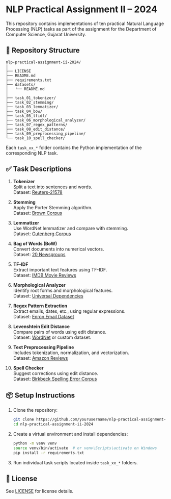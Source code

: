 # NLP Practical Assignment II – 2024

This repository contains implementations of ten practical Natural Language Processing (NLP) tasks as part of the assignment for the Department of Computer Science, Gujarat University.

## 📁 Repository Structure

```
nlp-practical-assignment-ii-2024/
│
├── LICENSE
├── README.md
├── requirements.txt
├── datasets/
│   └── README.md
│
├── task_01_tokenizer/
├── task_02_stemming/
├── task_03_lemmatizer/
├── task_04_bow/
├── task_05_tfidf/
├── task_06_morphological_analyzer/
├── task_07_regex_patterns/
├── task_08_edit_distance/
├── task_09_preprocessing_pipeline/
└── task_10_spell_checker/
```

Each `task_xx_*` folder contains the Python implementation of the corresponding NLP task.

## ✅ Task Descriptions

1. **Tokenizer**  
   Split a text into sentences and words.  
   Dataset: [Reuters-21578](https://archive.ics.uci.edu/ml/datasets/reuters-21578+text+categorization+collection)

2. **Stemming**  
   Apply the Porter Stemming algorithm.  
   Dataset: [Brown Corpus](https://www.nltk.org/nltk_data/)

3. **Lemmatizer**  
   Use WordNet lemmatizer and compare with stemming.  
   Dataset: [Gutenberg Corpus](https://www.nltk.org/nltk_data/)

4. **Bag of Words (BoW)**  
   Convert documents into numerical vectors.  
   Dataset: [20 Newsgroups](http://qwone.com/~jason/20Newsgroups/)

5. **TF-IDF**  
   Extract important text features using TF-IDF.  
   Dataset: [IMDB Movie Reviews](https://ai.stanford.edu/~amaas/data/sentiment/)

6. **Morphological Analyzer**  
   Identify root forms and morphological features.  
   Dataset: [Universal Dependencies](https://universaldependencies.org/)

7. **Regex Pattern Extraction**  
   Extract emails, dates, etc., using regular expressions.  
   Dataset: [Enron Email Dataset](https://www.cs.cmu.edu/~enron/)

8. **Levenshtein Edit Distance**  
   Compare pairs of words using edit distance.  
   Dataset: [WordNet](https://wordnet.princeton.edu/) or custom dataset.

9. **Text Preprocessing Pipeline**  
   Includes tokenization, normalization, and vectorization.  
   Dataset: [Amazon Reviews](https://registry.opendata.aws/amazon-reviews/)

10. **Spell Checker**  
    Suggest corrections using edit distance.  
    Dataset: [Birkbeck Spelling Error Corpus](http://ota.ox.ac.uk/desc/2464)

## 📦 Setup Instructions

1. Clone the repository:
   ```bash
   git clone https://github.com/yourusername/nlp-practical-assignment-ii-2024.git
   cd nlp-practical-assignment-ii-2024
   ```

2. Create a virtual environment and install dependencies:
   ```bash
   python -m venv venv
   source venv/bin/activate  # or venv\Scripts\activate on Windows
   pip install -r requirements.txt
   ```

3. Run individual task scripts located inside `task_xx_*` folders.

## 📄 License

See [LICENSE](LICENSE) for license details.
